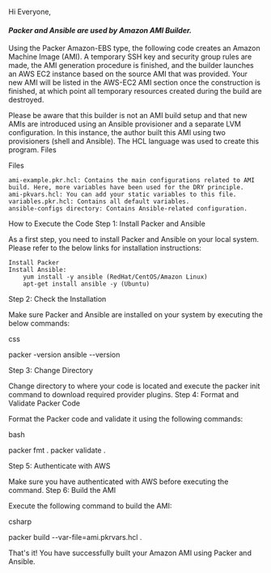 Hi Everyone,

#### *Packer and Ansible are used by Amazon AMI Builder.*

Using the Packer Amazon-EBS type, the following code creates an Amazon Machine Image (AMI). A temporary SSH key and security group rules are made, the AMI generation procedure is finished, and the builder launches an AWS EC2 instance based on the source AMI that was provided. Your new AMI will be listed in the AWS-EC2 AMI section once the construction is finished, at which point all temporary resources created during the build are destroyed.


Please be aware that this builder is not an AMI build setup and that new AMIs are introduced using an Ansible provisioner and a separate LVM configuration. In this instance, the author built this AMI using two provisioners (shell and Ansible). The HCL language was used to create this program.
Files



<!-- Horizantal rule -->


Files

    ami-example.pkr.hcl: Contains the main configurations related to AMI build. Here, more variables have been used for the DRY principle.
    ami-pkvars.hcl: You can add your static variables to this file.
    variables.pkr.hcl: Contains all default variables.
    ansible-configs directory: Contains Ansible-related configuration.

How to Execute the Code
Step 1: Install Packer and Ansible

As a first step, you need to install Packer and Ansible on your local system. Please refer to the below links for installation instructions:

    Install Packer
    Install Ansible:
        yum install -y ansible (RedHat/CentOS/Amazon Linux)
        apt-get install ansible -y (Ubuntu)

Step 2: Check the Installation

Make sure Packer and Ansible are installed on your system by executing the below commands:

css

packer -version
ansible --version

Step 3: Change Directory

Change directory to where your code is located and execute the packer init command to download required provider plugins.
Step 4: Format and Validate Packer Code

Format the Packer code and validate it using the following commands:

bash

packer fmt .
packer validate .

Step 5: Authenticate with AWS

Make sure you have authenticated with AWS before executing the command.
Step 6: Build the AMI

Execute the following command to build the AMI:

csharp

packer build --var-file=ami.pkrvars.hcl .

That's it! You have successfully built your Amazon AMI using Packer and Ansible.

